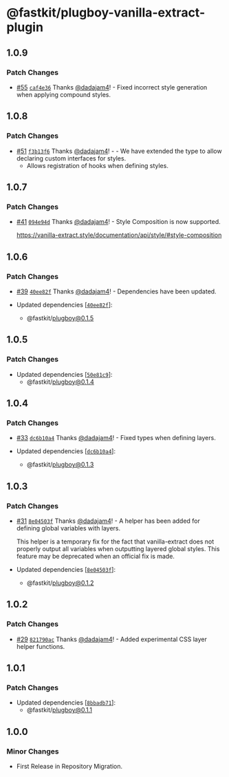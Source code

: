 # @fastkit/plugboy-vanilla-extract-plugin

## 1.0.9

### Patch Changes

- [#55](https://github.com/dadajam4/fastkit/pull/55) [`caf4e36`](https://github.com/dadajam4/fastkit/commit/caf4e36172e94a98e389df3201410f639d457d43) Thanks [@dadajam4](https://github.com/dadajam4)! - Fixed incorrect style generation when applying compound styles.

## 1.0.8

### Patch Changes

- [#51](https://github.com/dadajam4/fastkit/pull/51) [`f3b13f6`](https://github.com/dadajam4/fastkit/commit/f3b13f6d32cdfebd44f4d3f662fdb5c91e4b90e0) Thanks [@dadajam4](https://github.com/dadajam4)! - - We have extended the type to allow declaring custom interfaces for styles.
  - Allows registration of hooks when defining styles.

## 1.0.7

### Patch Changes

- [#41](https://github.com/dadajam4/fastkit/pull/41) [`094e94d`](https://github.com/dadajam4/fastkit/commit/094e94d808725b6f1b58a279cdb635abf0371a50) Thanks [@dadajam4](https://github.com/dadajam4)! - Style Composition is now supported.

  https://vanilla-extract.style/documentation/api/style/#style-composition

## 1.0.6

### Patch Changes

- [#39](https://github.com/dadajam4/fastkit/pull/39) [`40ee82f`](https://github.com/dadajam4/fastkit/commit/40ee82f4501b88e44ad9b67918df2237298493a0) Thanks [@dadajam4](https://github.com/dadajam4)! - Dependencies have been updated.

- Updated dependencies [[`40ee82f`](https://github.com/dadajam4/fastkit/commit/40ee82f4501b88e44ad9b67918df2237298493a0)]:
  - @fastkit/plugboy@0.1.5

## 1.0.5

### Patch Changes

- Updated dependencies [[`50e81c9`](https://github.com/dadajam4/fastkit/commit/50e81c949e0e99c54ffe227e3274826ed31c04af)]:
  - @fastkit/plugboy@0.1.4

## 1.0.4

### Patch Changes

- [#33](https://github.com/dadajam4/fastkit/pull/33) [`dc6b10a4`](https://github.com/dadajam4/fastkit/commit/dc6b10a4d3279dd24de1f7f1b5113dcec52b63ad) Thanks [@dadajam4](https://github.com/dadajam4)! - Fixed types when defining layers.

- Updated dependencies [[`dc6b10a4`](https://github.com/dadajam4/fastkit/commit/dc6b10a4d3279dd24de1f7f1b5113dcec52b63ad)]:
  - @fastkit/plugboy@0.1.3

## 1.0.3

### Patch Changes

- [#31](https://github.com/dadajam4/fastkit/pull/31) [`8e04503f`](https://github.com/dadajam4/fastkit/commit/8e04503f7acb585f50ceb482af0128e2263a94f9) Thanks [@dadajam4](https://github.com/dadajam4)! - A helper has been added for defining global variables with layers.

  This helper is a temporary fix for the fact that vanilla-extract does not properly output all variables when outputting layered global styles. This feature may be deprecated when an official fix is made.

- Updated dependencies [[`8e04503f`](https://github.com/dadajam4/fastkit/commit/8e04503f7acb585f50ceb482af0128e2263a94f9)]:
  - @fastkit/plugboy@0.1.2

## 1.0.2

### Patch Changes

- [#29](https://github.com/dadajam4/fastkit/pull/29) [`821790ac`](https://github.com/dadajam4/fastkit/commit/821790acf74c162e584a535a7888e69bd3f1b9eb) Thanks [@dadajam4](https://github.com/dadajam4)! - Added experimental CSS layer helper functions.

## 1.0.1

### Patch Changes

- Updated dependencies [[`8bbadb71`](https://github.com/dadajam4/fastkit/commit/8bbadb7102edbc2bf89df54268c12be5435d5241)]:
  - @fastkit/plugboy@0.1.1

## 1.0.0

### Minor Changes

- First Release in Repository Migration.

